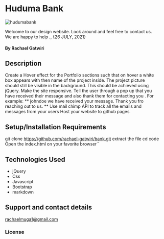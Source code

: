 # Huduma Bank

![hudumabank](https://image.shutterstock.com/image-photo/bank-building-260nw-574713295.jpg)


Welcome to our design website. Look around and feel free to contact us. We are happy to help
., {26 JULY, 2021}

#### By **Rachael Gatwiri**

## Description

Create a Hover effect for the Portfolio  sections such that on hover a white box appears with then name of the project inside. The project picture should still be visible in the background. This should be achieved using jQuery.
Make the site responsive.
Tell the user through a pop up that you have received their message and also thank them for contacting you . For example: ** johndoe we have received your message. Thank you fro reaching out to us. **
Use mail chimp API to track all the emails and messages from your users
Host your website to github pages

## Setup/Installation Requirements
git clone https://github.com/rachael-gatwiri/bank.git
extract the file
cd code
Open the index.html on your favorite browser``

## Technologies Used

  * jQuery
  * Css
  * Javascript
  * Bootstrap
  * markdown
## Support and contact details
rachaelmuga1@gmail.com
### License